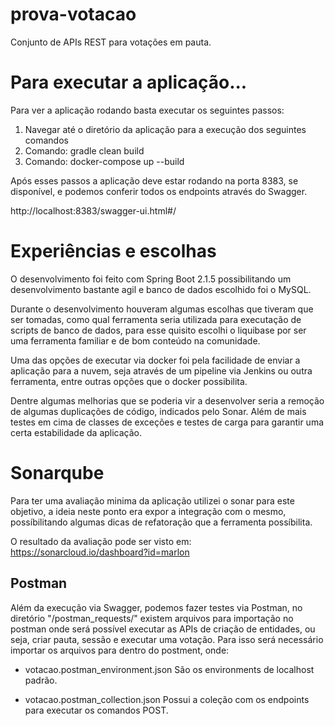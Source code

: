 # prova-votacao

Conjunto de APIs REST para votações em pauta.

# Para executar a aplicação...

Para ver a aplicação rodando basta executar os seguintes passos:

1. Navegar até o diretório da aplicação para a execução dos seguintes comandos
2. Comando: gradle clean build
3. Comando: docker-compose up --build

Após esses passos a aplicação deve estar rodando na porta 8383, se disponível, e podemos conferir todos os endpoints através do Swagger.

http://localhost:8383/swagger-ui.html#/

# Experiências e escolhas

O desenvolvimento foi feito com Spring Boot 2.1.5 possibilitando um 
desenvolvimento bastante agil e banco de dados escolhido foi o MySQL.

Durante o desenvolvimento houveram algumas escolhas que tiveram que ser tomadas, como 
qual ferramenta seria utilizada para executação de scripts de banco de dados, para 
esse quisito escolhi o liquibase por ser uma ferramenta familiar e de bom conteúdo na comunidade.

Uma das opções de executar via docker foi pela facilidade de enviar a aplicação para a 
nuvem, seja através de um pipeline via Jenkins ou outra ferramenta, entre outras 
opções que o docker possibilita. 

Dentre algumas melhorias que se poderia vir a desenvolver seria a remoção de algumas 
duplicações de código, indicados pelo Sonar. Além de mais testes em cima de classes de exceções e testes de carga para garantir uma certa estabilidade da aplicação. 


# Sonarqube
Para ter uma avaliação minima da aplicação utilizei o sonar para este objetivo, a 
ideia neste ponto era expor a integração com o mesmo, possíbilitando algumas dicas de 
refatoração que a ferramenta possíbilita. 

O resultado da avaliação pode ser visto em: https://sonarcloud.io/dashboard?id=marlon

## Postman

Além da execução via Swagger, podemos fazer testes via Postman, no diretório 
"/postman_requests/" existem arquivos para importação no postman onde será possível 
executar as APIs de criação de entidades, ou seja, criar pauta, sessão e executar uma votação.
Para isso será necessário importar os arquivos para dentro do postment, onde:   

- votacao.postman_environment.json
São os environments de localhost padrão. 

- votacao.postman_collection.json
Possui a coleção com os endpoints para executar os comandos POST.

